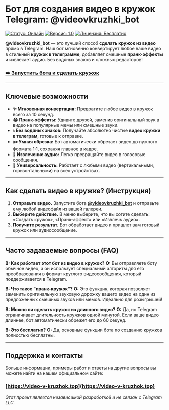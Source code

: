 # Бот для создания видео в кружок Telegram: @videovkruzhki_bot

[![Статус: Онлайн](https://img.shields.io/badge/статус-онлайн-brightgreen.svg)](https://t.me/videovkruzhki_bot)
[![Версия: 1.0](https://img.shields.io/badge/версия-1.0-blue.svg)](https://t.me/videovkruzhki_bot)
[![Лицензия: Бесплатно](https://img.shields.io/badge/лицензия-бесплатно-lightgrey.svg)](https://t.me/videovkruzhki_bot)

**@videovkruzhki_bot** — это лучший способ **сделать кружок из видео** прямо в Telegram. Наш бот мгновенно конвертирует любое ваше видео в стильный **кружок в телеграмме**, добавляет смешные **пранк-эффекты** и извлекает аудио. Без водяных знаков и сложных редакторов!

### [➡️ **Запустить бота и сделать кружок**](https://t.me/videovkruzhki_bot)

---

## Ключевые возможности

* **✨ Мгновенная конвертация:** Превратите любое видео в кружок всего за 10 секунд.
* **😂 Пранк-эффекты:** Удивите друзей, заменив оригинальный звук в видео на популярные мемы или смешные звуки.
* **💧 Без водяных знаков:** Получайте абсолютно чистые **видео кружки в телеграм**, готовые к отправке.
* **✂️ Умная обрезка:** Бот автоматически обрезает видео до нужного формата 1:1, сохраняя главное в кадре.
* **🎵 Извлечение аудио:** Легко превращайте видео в голосовые сообщения.
* **📱 Универсальность:** Работает с любыми видео (вертикальными, горизонтальными) на всех устройствах.

---

## Как сделать видео в кружке? (Инструкция)

1.  **Отправьте видео.** Запустите бота **[@videovkruzhki_bot](https://t.me/videovkruzhki_bot)** и отправьте ему любой видеофайл из вашей галереи.
2.  **Выберите действие.** В меню выберите, что вы хотите сделать: «Создать кружок», «Пранк-эффект» или «Извлечь аудио».
3.  **Получите результат.** Бот обработает видео и пришлет вам готовый кружок или аудиосообщение.

---

## Часто задаваемые вопросы (FAQ)

**В: Как работает этот бот из видео в кружок?**
**О:** Вы отправляете боту обычное видео, а он использует специальный алгоритм для его преобразования в формат круглого видеосообщения, который поддерживается в Telegram.

**В: Что такое "пранк-кружок"?**
**О:** Это функция, которая позволяет заменить оригинальную звуковую дорожку вашего видео на один из предложенных смешных звуков или мемов. Идеально для розыгрышей!

**В: Можно ли сделать кружок из длинного видео?**
**О:** Да, но Telegram ограничивает длительность кружков одной минутой. Если ваше видео длиннее, бот автоматически обрежет его до 60 секунд.

**В: Это бесплатно?**
**О:** Да, основные функции бота по созданию кружков полностью бесплатны.

---

## Поддержка и контакты

Больше информации, примеры работ и ответы на другие вопросы вы можете найти на нашем официальном сайте:

### [https://video-v-kruzhok.top](https://video-v-kruzhok.top)

*Этот проект является независимой разработкой и не связан с Telegram LLC.*
